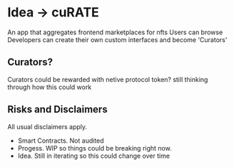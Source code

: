 # Idea -> cuRATE

An app that aggregates frontend marketplaces for nfts
Users can browse
Developers can create their own custom interfaces and become 'Curators'

## Curators?
Curators could be rewarded with netive protocol token? still thinking through how this could work

## Risks and Disclaimers
All usual disclaimers apply.
- Smart Contracts. Not audited
- Progess. WIP so things could be breaking right now.
- Idea. Still in iterating so this could change over time
